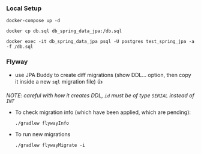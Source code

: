 ### Local Setup

    docker-compose up -d

    docker cp db.sql db_spring_data_jpa:/db.sql

    docker exec -it db_spring_data_jpa psql -U postgres test_spring_jpa -a -f /db.sql


### Flyway

- use JPA Buddy to create diff migrations (show DDL... option, then copy it inside a new `sql` migration file) 👍

_NOTE: careful with how it creates DDL, `id` must be of type `SERIAL` instead of `INT`_


- To check migration info (which have been applied, which are pending):

      ./gradlew flywayInfo

- To run new migrations

      ./gradlew flywayMigrate -i
